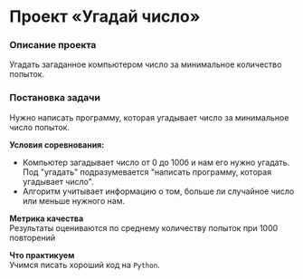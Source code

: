 # Проект  «Угадай число»

### Описание проекта
Угадать загаданное компьютером число за минимальное количество попыток. 

### Постановка задачи
Нужно написать программу, которая угадывает число за минимальное число попыток.

**Условия соревнования:**  
- Компьютер загадывает число от 0 до 100б и нам его нужно угадать. Под "угадать" подразумевается "написать программу, которая угадывает число". 
- Алгоритм учитывает информацию о том, больше ли случайное число или меньше нужного нам.

**Метрика качества**  
Результаты оцениваются по среднему количеству попыток при 1000 повторений 

**Что практикуем**  
Учимся писать хороший код на `Python`.
